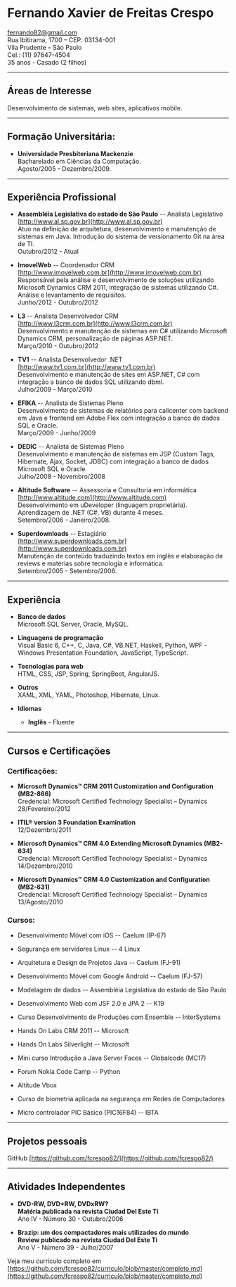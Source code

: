 # Fernando Xavier de Freitas Crespo

[fernando82@gmail.com](fernando82@gmail.com)  
Rua Ibitirama, 1700 – CEP: 03134-001  
Vila Prudente – São Paulo  
Cel.: (11) 97647-4504  
35 anos - Casado (2 filhos)  

***
## Áreas de Interesse

Desenvolvimento de sistemas, web sites, aplicativos mobile.

***
## Formação Universitária:

* **Universidade Presbiteriana Mackenzie**  
Bacharelado em Ciências da Computação.  
Agosto/2005 - Dezembro/2009.  

***
## Experiência Profissional

* **Assembléia Legislativa do estado de São Paulo** -- Analista Legislativo  
[http://www.al.sp.gov.br](http://www.al.sp.gov.br)  
Atuo na definição de arquitetura, desenvolvimento e manutenção de sistemas em Java. Introdução do sistema de versionamento Git na área de TI.    
Outubro/2012 - Atual  

* **ImovelWeb** -- Coordenador CRM  
[http://www.imovelweb.com.br](http://www.imovelweb.com.br)  
Responsável pela análise e desenvolvimento de soluções utilizando Microsoft Dynamics CRM 2011, integração de sistemas utilizando C#. Análise e levantamento de requisitos.  
Junho/2012 - Outubro/2012  

* **L3** -- Analista Desenvolvedor CRM  
[http://www.l3crm.com.br](http://www.l3crm.com.br)  
Desenvolvimento e manutenção de sistemas em C# utilizando Microsoft Dynamics CRM, personalização de páginas ASP.NET.  
Março/2010 - Outubro/2012  

* **TV1** -- Analista Desenvolvedor .NET  
[http://www.tv1.com.br](http://www.tv1.com.br)  
Desenvolvimento e manutenção de sites em ASP.NET, C# com integração a banco de dados SQL utilizando dbml.  
Julho/2009 - Março/2010  

* **EFIKA** -- Analista de Sistemas Pleno  
Desenvolvimento de sistemas de relatórios para callcenter com backend em Java e frontend em Adobe Flex com integração a banco de dados SQL e Oracle.  
Março/2009 - Junho/2009  

* **DEDIC** -- Analista de Sistemas Pleno  
Desenvolvimento e manutenção de sistemas em JSP (Custom Tags, Hibernate, Ajax, Socket, JDBC) com integração a banco de dados Microsoft SQL e Oracle.  
Julho/2008 - Novembro/2008  

* **Altitude Software** -- Assessoria e Consultoria em informática  
[http://www.altitude.com](http://www.altitude.com)  
Desenvolvimento em uDeveloper (linguagem proprietária). Aprendizagem de .NET (C#, VB) durante 4 meses.  
Setembro/2006 - Janeiro/2008.  

* **Superdownloads** -- Estagiário  
[http://www.superdownloads.com.br](http://www.superdownloads.com.br)  
Manutenção de conteúdo traduzindo textos em inglês e elaboração de reviews e matérias sobre tecnologia e informática.  
Setembro/2005 - Setembro/2006.  

***
## Experiência

* **Banco de dados**  
Microsoft SQL Server, Oracle, MySQL.  

* **Linguagens de programação**  
Visual Basic 6, C++, C, Java, C#, VB.NET, Haskell, Python, WPF - Windows Presentation Foundation, JavaScript, TypeScript.  

* **Tecnologias para web**  
HTML, CSS, JSP, Spring, SpringBoot, AngularJS.  

* **Outros**  
XAML, XML, YAML, Photoshop, Hibernate, Linux.  

* **Idiomas**
    * **Inglês** - Fluente

***
## Cursos e Certificações

### Certificações:

* **Microsoft Dynamics™ CRM 2011 Customization and Configuration (MB2-866)**  
Credencial: Microsoft Certified Technology Specialist – Dynamics  
28/Fevereiro/2012  

* **ITIL® version 3 Foundation Examination**  
12/Dezembro/2011  

* **Microsoft Dynamics™ CRM 4.0 Extending Microsoft Dynamics (MB2-634)**  
Credencial: Microsoft Certified Technology Specialist – Dynamics  
14/Dezembro/2010  

* **Microsoft Dynamics™ CRM 4.0 Customization and Configuration (MB2-631)**  
Credencial: Microsoft Certified Technology Specialist – Dynamics  
13/Agosto/2010  

### Cursos:

* Desenvolvimento Móvel com iOS -- Caelum (IP-67)  
 
* Segurança em servidores Linux -- 4 Linux  

* Arquitetura e Design de Projetos Java -- Caelum (FJ-91)  

* Desenvolvimento Móvel com Google Android -- Caelum (FJ-57)  

* Modelagem de dados -- Assembléia Legislativa do estado de São Paulo  

* Desenvolvimento Web com JSF 2.0 e JPA 2 -- K19  

* Curso Desenvolvimento de Produções com Ensemble -- InterSystems  

* Hands On Labs CRM 2011 -- Microsoft  

* Hands On Labs Silverlight -- Microsoft  

* Mini curso Introdução a Java Server Faces -- Globalcode (MC17)    

* Forum Nokia Code Camp -- Python  

* Altitude Vbox  

* Curso de biometria aplicada na segurança em Redes de Computadores  

* Micro controlador PIC Básico (PIC16F84) -- IBTA  

***
## Projetos pessoais

GitHub [https://github.com/fcrespo82/](https://github.com/fcrespo82/)

***
## Atividades Independentes

* **DVD-RW, DVD+RW, DVDxRW?**  
**Matéria publicada na revista Ciudad Del Este Ti**  
Ano IV - Número 30 - Outubro/2006  

* **Brazip: um dos compactadores mais utilizados do mundo**  
**Review publicado na revista Ciudad Del Este Ti**  
Ano V - Número 39 - Julho/2007  


Veja meu currículo completo em [https://github.com/fcrespo82/curriculo/blob/master/completo.md](https://github.com/fcrespo82/curriculo/blob/master/completo.md)
